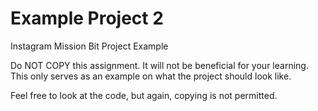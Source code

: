# Example Project 2
 Instagram Mission Bit Project Example

Do NOT COPY this assignment. It will not be beneficial for your learning. This only serves as an example on what the project should look like.

Feel free to look at the code, but again, copying is not permitted.
